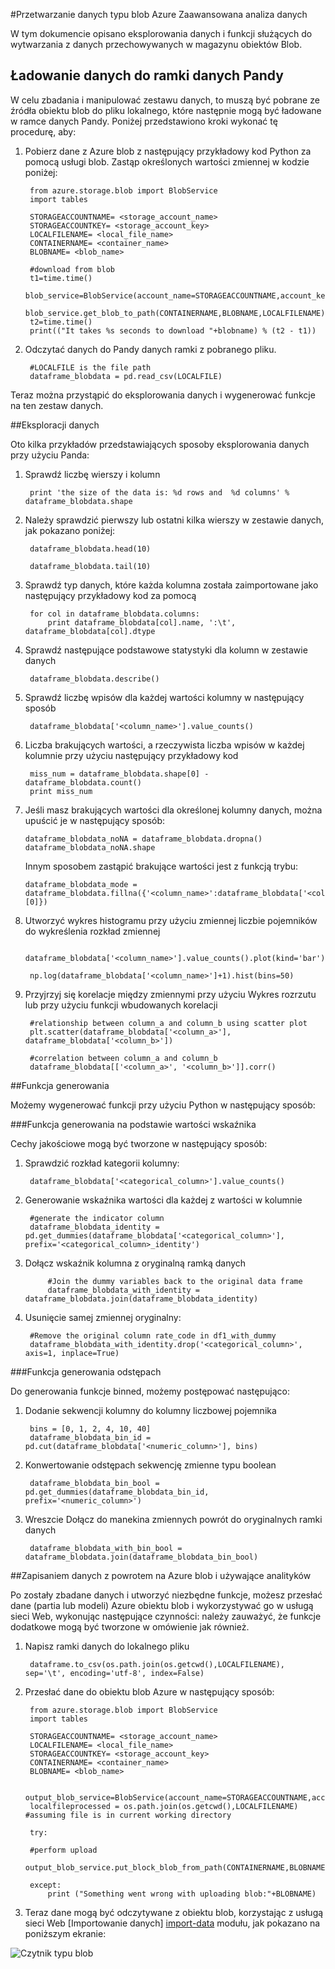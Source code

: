 <properties 
    pageTitle="Przetwarzanie danych typu blob Azure Zaawansowana analiza danych | Microsoft Azure" 
    description="Przetwarzanie danych w magazynu obiektów Blob." 
    services="machine-learning,storage" 
    documentationCenter="" 
    authors="bradsev" 
    manager="jhubbard" 
    editor="cgronlun" />

<tags 
    ms.service="machine-learning" 
    ms.workload="data-services" 
    ms.tgt_pltfrm="na" 
    ms.devlang="na" 
    ms.topic="article" 
    ms.date="09/19/2016"
    ms.author="fashah;garye;bradsev" /> 

#<a name="heading"></a>Przetwarzanie danych typu blob Azure Zaawansowana analiza danych

W tym dokumencie opisano eksplorowania danych i funkcji służących do wytwarzania z danych przechowywanych w magazynu obiektów Blob. 

## <a name="load-the-data-into-a-pandas-data-frame"></a>Ładowanie danych do ramki danych Pandy
W celu zbadania i manipulować zestawu danych, to muszą być pobrane ze źródła obiektu blob do pliku lokalnego, które następnie mogą być ładowane w ramce danych Pandy. Poniżej przedstawiono kroki wykonać tę procedurę, aby:

1. Pobierz dane z Azure blob z następujący przykładowy kod Python za pomocą usługi blob. Zastąp określonych wartości zmiennej w kodzie poniżej: 

        from azure.storage.blob import BlobService
        import tables
        
        STORAGEACCOUNTNAME= <storage_account_name>
        STORAGEACCOUNTKEY= <storage_account_key>
        LOCALFILENAME= <local_file_name>        
        CONTAINERNAME= <container_name>
        BLOBNAME= <blob_name>

        #download from blob
        t1=time.time()
        blob_service=BlobService(account_name=STORAGEACCOUNTNAME,account_key=STORAGEACCOUNTKEY)
        blob_service.get_blob_to_path(CONTAINERNAME,BLOBNAME,LOCALFILENAME)
        t2=time.time()
        print(("It takes %s seconds to download "+blobname) % (t2 - t1))


2. Odczytać danych do Pandy danych ramki z pobranego pliku.

        #LOCALFILE is the file path 
        dataframe_blobdata = pd.read_csv(LOCALFILE)

Teraz można przystąpić do eksplorowania danych i wygenerować funkcje na ten zestaw danych.


##<a name="blob-dataexploration"></a>Eksploracji danych

Oto kilka przykładów przedstawiających sposoby eksplorowania danych przy użyciu Panda:

1. Sprawdź liczbę wierszy i kolumn 

        print 'the size of the data is: %d rows and  %d columns' % dataframe_blobdata.shape

2. Należy sprawdzić pierwszy lub ostatni kilka wierszy w zestawie danych, jak pokazano poniżej:

        dataframe_blobdata.head(10)
        
        dataframe_blobdata.tail(10)

3. Sprawdź typ danych, które każda kolumna została zaimportowane jako następujący przykładowy kod za pomocą
    
        for col in dataframe_blobdata.columns:
            print dataframe_blobdata[col].name, ':\t', dataframe_blobdata[col].dtype

4. Sprawdź następujące podstawowe statystyki dla kolumn w zestawie danych
 
        dataframe_blobdata.describe()
    
5. Sprawdź liczbę wpisów dla każdej wartości kolumny w następujący sposób

        dataframe_blobdata['<column_name>'].value_counts()

6. Liczba brakujących wartości, a rzeczywista liczba wpisów w każdej kolumnie przy użyciu następujący przykładowy kod

        miss_num = dataframe_blobdata.shape[0] - dataframe_blobdata.count()
        print miss_num
     
7.  Jeśli masz brakujących wartości dla określonej kolumny danych, można upuścić je w następujący sposób:

        dataframe_blobdata_noNA = dataframe_blobdata.dropna()
        dataframe_blobdata_noNA.shape

    Innym sposobem zastąpić brakujące wartości jest z funkcją trybu:
    
        dataframe_blobdata_mode = dataframe_blobdata.fillna({'<column_name>':dataframe_blobdata['<column_name>'].mode()[0]})        

8. Utworzyć wykres histogramu przy użyciu zmiennej liczbie pojemników do wykreślenia rozkład zmiennej 
    
        dataframe_blobdata['<column_name>'].value_counts().plot(kind='bar')
        
        np.log(dataframe_blobdata['<column_name>']+1).hist(bins=50)
    
9. Przyjrzyj się korelacje między zmiennymi przy użyciu Wykres rozrzutu lub przy użyciu funkcji wbudowanych korelacji

        #relationship between column_a and column_b using scatter plot
        plt.scatter(dataframe_blobdata['<column_a>'], dataframe_blobdata['<column_b>'])
        
        #correlation between column_a and column_b
        dataframe_blobdata[['<column_a>', '<column_b>']].corr()
    
    
##<a name="blob-featuregen"></a>Funkcja generowania
    
Możemy wygenerować funkcji przy użyciu Python w następujący sposób:

###<a name="blob-countfeature"></a>Funkcja generowania na podstawie wartości wskaźnika

Cechy jakościowe mogą być tworzone w następujący sposób:

1. Sprawdzić rozkład kategorii kolumny:
    
        dataframe_blobdata['<categorical_column>'].value_counts()

2. Generowanie wskaźnika wartości dla każdej z wartości w kolumnie

        #generate the indicator column
        dataframe_blobdata_identity = pd.get_dummies(dataframe_blobdata['<categorical_column>'], prefix='<categorical_column>_identity')

3. Dołącz wskaźnik kolumna z oryginalną ramką danych 
 
            #Join the dummy variables back to the original data frame
            dataframe_blobdata_with_identity = dataframe_blobdata.join(dataframe_blobdata_identity)

4. Usunięcie samej zmiennej oryginalny:

        #Remove the original column rate_code in df1_with_dummy
        dataframe_blobdata_with_identity.drop('<categorical_column>', axis=1, inplace=True)
    
###<a name="blob-binningfeature"></a>Funkcja generowania odstępach

Do generowania funkcje binned, możemy postępować następująco:

1. Dodanie sekwencji kolumny do kolumny liczbowej pojemnika
 
        bins = [0, 1, 2, 4, 10, 40]
        dataframe_blobdata_bin_id = pd.cut(dataframe_blobdata['<numeric_column>'], bins)
        
2. Konwertowanie odstępach sekwencję zmienne typu boolean

        dataframe_blobdata_bin_bool = pd.get_dummies(dataframe_blobdata_bin_id, prefix='<numeric_column>')
    
3. Wreszcie Dołącz do manekina zmiennych powrót do oryginalnych ramki danych

        dataframe_blobdata_with_bin_bool = dataframe_blobdata.join(dataframe_blobdata_bin_bool) 


##<a name="sql-featuregen"></a>Zapisaniem danych z powrotem na Azure blob i używające analityków

Po zostały zbadane danych i utworzyć niezbędne funkcje, możesz przesłać dane (partia lub modeli) Azure obiektu blob i wykorzystywać go w usługą sieci Web, wykonując następujące czynności: należy zauważyć, że funkcje dodatkowe mogą być tworzone w omówienie jak również. 
1. Napisz ramki danych do lokalnego pliku

        dataframe.to_csv(os.path.join(os.getcwd(),LOCALFILENAME), sep='\t', encoding='utf-8', index=False)

2. Przesłać dane do obiektu blob Azure w następujący sposób:

        from azure.storage.blob import BlobService
        import tables

        STORAGEACCOUNTNAME= <storage_account_name>
        LOCALFILENAME= <local_file_name>
        STORAGEACCOUNTKEY= <storage_account_key>
        CONTAINERNAME= <container_name>
        BLOBNAME= <blob_name>

        output_blob_service=BlobService(account_name=STORAGEACCOUNTNAME,account_key=STORAGEACCOUNTKEY)    
        localfileprocessed = os.path.join(os.getcwd(),LOCALFILENAME) #assuming file is in current working directory
        
        try:
       
        #perform upload
        output_blob_service.put_block_blob_from_path(CONTAINERNAME,BLOBNAME,localfileprocessed)
        
        except:         
            print ("Something went wrong with uploading blob:"+BLOBNAME)

3. Teraz dane mogą być odczytywane z obiektu blob, korzystając z usługą sieci Web [Importowanie danych] [ import-data] modułu, jak pokazano na poniższym ekranie:
 
![Czytnik typu blob][1]

[1]: ./media/machine-learning-data-science-process-data-blob/reader_blob.png


<!-- Module References -->
[import-data]: https://msdn.microsoft.com/library/azure/4e1b0fe6-aded-4b3f-a36f-39b8862b9004/
 
